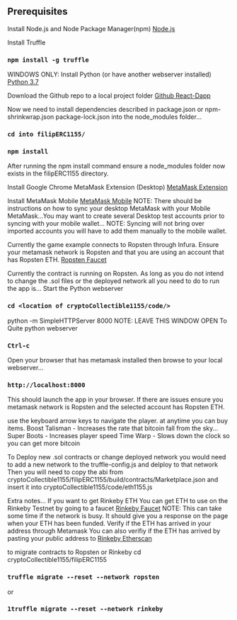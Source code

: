 
## Prerequisites
Install Node.js and Node Package Manager(npm)
[Node.js](/https://nodejs.org/en/)

Install Truffle 
### `npm install -g truffle`


WINDOWS ONLY: Install Python (or have another webserver installed)
[Python 3.7](https://www.python.org/downloads/windows/)

Download the Github repo to a local project folder
[Github React-Dapp](https://github.com/joeqpn/cryptoCollectible1155)

Now we need to install dependencies described in package.json or npm-shrinkwrap.json package-lock.json into the node_modules folder...
### `cd into filipERC1155/`
### `npm install`
After running the npm install command ensure a node_modules folder now exists in the filipERC1155 directory.

Install Google Chrome MetaMask Extension (Desktop)
[MetaMask Extension](https://mobile.metamask.io)

Install MetaMask Mobile
[MetaMask Mobile](https://chrome.google.com/webstore/detail/metamask/nkbihfbeogaeaoehlefnkodbefgpgknn)
NOTE: There should be instructions on how to sync your desktop MetaMask with your Mobile MetaMask...You may want to create several Desktop test accounts prior to syncing with your mobile wallet...
NOTE: Syncing will not bring over imported accounts you will have to add them manually to the mobile wallet. 

Currently the game example connects to Ropsten through Infura. Ensure your metamask network is Ropsten and that you are using an account that has Ropsten ETH.
[Ropsten Faucet](https://faucet.ropsten.be)

Currently the contract is running on Ropsten. As long as you do not intend to change the .sol files or the deployed network all you need to do to run the app is...
Start the Python webserver

### `cd <location of cryptoCollectible1155/code/>`
python -m SimpleHTTPServer 8000
NOTE: LEAVE THIS WINDOW OPEN
To Quite python webserver
### `Ctrl-c`

Open your browser that has metamask installed then browse to your local webserver...
### `http://localhost:8000`

This should launch the app in your browser. 
If there are issues ensure you metamask network is Ropsten and the selected account has Ropsten ETH.

use the keyboard arrow keys to navigate the player.
at anytime you can buy items.
Boost Talisman - Increases the rate that bitcoin fall from the sky...
Super Boots - Increases player speed
Time Warp - Slows down the clock so you can get more bitcoin

To Deploy new .sol contracts or change deployed network
you would need to add a new network to the truffle-config.js and delploy to that network
Then you will need to copy the abi from 
cryptoCollectible1155/filipERC1155/build/contracts/Marketplace.json
and insert it into 
cryptoCollectible1155/code/eth1155.js


Extra notes...
If you want to get Rinkeby ETH
You can get ETH to use on the Rinkeby Testnet by going to a faucet
[Rinkeby Faucet](https://faucet.rinkeby.io/)
NOTE: This can take some time if the network is busy. It should give you a response on the page when your ETH has been funded.
Verify if the ETH has arrived in your address through Metamask
You can also verifiy if the ETH has arrived by pasting your public address to
[Rinkeby Etherscan](https://rinkeby.etherscan.io/)

to migrate contracts to Ropsten or Rinkeby
cd cryptoCollectible1155/filipERC1155
### `truffle migrate --reset --network ropsten`
or
### `1truffle migrate --reset --network rinkeby`





